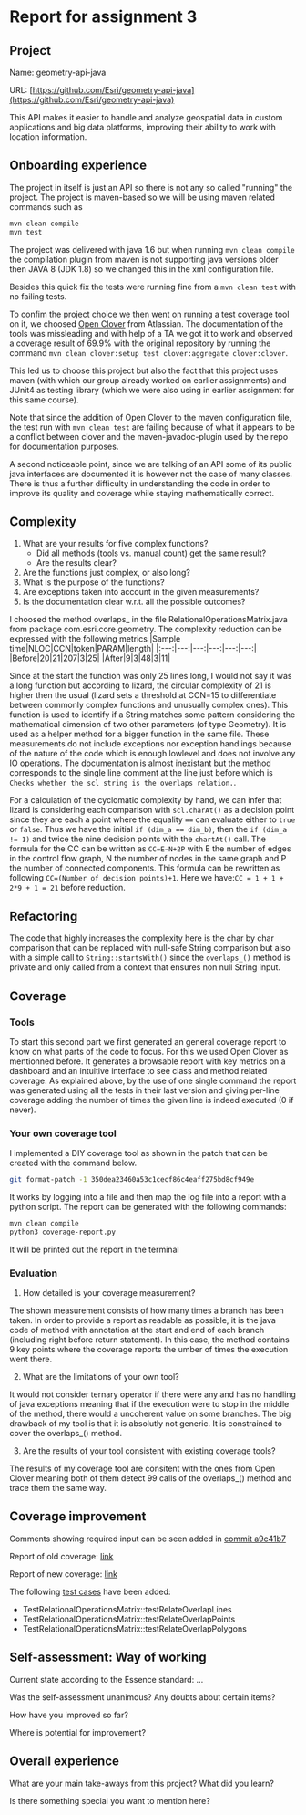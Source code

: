 # Report for assignment 3

## Project

Name: geometry-api-java

URL: [https://github.com/Esri/geometry-api-java](https://github.com/Esri/geometry-api-java)

This API makes it easier to handle and analyze geospatial data in custom applications and big data platforms, improving their ability to work with location information.

## Onboarding experience

The project in itself is just an API so there is not any so called "running" the project.
The project is maven-based so we will be using maven related commands such as
```bash
mvn clean compile
mvn test
```
The project was delivered with java 1.6 but when running `mvn clean compile` the compilation plugin from maven is not supporting java versions older then JAVA 8 (JDK 1.8) so we changed this in the xml configuration file.

Besides this quick fix the tests were running fine from a `mvn clean test` with no failing tests.

To confim the project choice we then went on running a test coverage tool on it, we choosed [Open Clover](https://openclover.org/) from Atlassian. The documentation of the tools was missleading and with help of a TA we got it to work and observed a coverage result of 69.9% with the original repository by running the command `mvn clean clover:setup test clover:aggregate clover:clover`.

This led us to choose this project but also the fact that this project uses maven (with which our group already worked on earlier assignments) and JUnit4 as testing library (which we were also using in earlier assignment for this same course).

Note that since the addition of Open Clover to the maven configuration file, the test run with `mvn clean test` are failing because of what it appears to be a conflict between clover and the maven-javadoc-plugin used by the repo for documentation purposes.

A second noticeable point, since we are talking of an API some of its public java interfaces are documented it is however not the case of many classes. There is thus a further difficulty in understanding the code in order to improve its quality and coverage while staying mathematically correct.

## Complexity

1. What are your results for five complex functions?
   * Did all methods (tools vs. manual count) get the same result?
   * Are the results clear?
2. Are the functions just complex, or also long?
3. What is the purpose of the functions?
4. Are exceptions taken into account in the given measurements?
5. Is the documentation clear w.r.t. all the possible outcomes?

I choosed the method overlaps_ in the file RelationalOperationsMatrix.java from package com.esri.core.geometry. The complexity reduction can be expressed with the following metrics
|Sample time|NLOC|CCN|token|PARAM|length|
|:---:|---:|---:|---:|---:|---:|
|Before|20|21|207|3|25|
|After|9|3|48|3|11|

Since at the start the function was only 25 lines long, I would not say it was a long function but according to lizard, the circular complexity of 21 is higher then the usual (lizard sets a threshold at CCN=15 to differentiate between commonly complex functions and unusually complex ones).
This function is used to identify if a String matches some pattern considering the mathematical dimension of two other parameters (of type Geometry). It is used as a helper method for a bigger function in the same file.
These measurements do not include exceptions nor exception handlings because of the nature of the code which is enough lowlevel and does not involve any IO operations.
The documentation is almost inexistant but the method corresponds to the single line comment at the line just before which is `Checks whether the scl string is the overlaps relation.`.

For a calculation of the cyclomatic complexity by hand, we can infer that lizard is considering each comparison with `scl.charAt()` as a decision point since they are each a point where the equality `==` can evaluate either to `true` or `false`.
Thus we have the initial `if (dim_a == dim_b)`, then the `if (dim_a != 1)` and twice the nine decision points with the `chartAt()` call. The formula for the CC can be written as `CC=E−N+2P` with E the number of edges in the control flow graph, N the number of nodes in the same graph and P the number of connected components. This formula can be rewritten as following `CC=(Number of decision points)+1`. Here we have:`CC = 1 + 1 + 2*9 + 1 = 21` before reduction.


## Refactoring

The code that highly increases the complexity here is the char by char comparison that can be replaced with null-safe String comparison but also with a simple call to `String::startsWith()` since the `overlaps_()` method is private and only called from a context that ensures non null String input.

## Coverage

### Tools

To start this second part we first generated an general coverage report to know on what parts of the code to focus. For this we used Open Clover as mentionned before. It generates a browsable report with key metrics on a dashboard and an intuitive interface to see class and method related coverage.
As explained above, by the use of one single command the report was generated using all the tests in their last version and giving per-line coverage adding the number of times the given line is indeed executed (0 if never).

### Your own coverage tool

I implemented a DIY coverage tool as shown in the patch that can be created with the command below.
```bash
git format-patch -1 350dea23460a53c1cecf86c4eaff275bd8cf949e
```
It works by logging into a file and then map the log file into a report with a python script.
The report can be generated with the following commands:
```bash
mvn clean compile
python3 coverage-report.py
```
It will be printed out the report in the terminal

### Evaluation

1. How detailed is your coverage measurement?

The shown measurement consists of how many times a branch has been taken.
In order to provide a report as readable as possible, it is the java code of method with annotation at the start and end of each branch (including right before return statement).
In this case, the method contains 9 key points where the coverage reports the umber of times the execution went there.

2. What are the limitations of your own tool?

It would not consider ternary operator if there were any and has no handling of java exceptions meaning that if the execution were to stop in the middle of the method, there would a uncoherent value on some branches.
The big drawback of my tool is that it is absolutly not generic. It is constrained to cover the overlaps_() method.

3. Are the results of your tool consistent with existing coverage tools?

The results of my coverage tool are consitent with the ones from Open Clover meaning both of them detect 99 calls of the overlaps_() method and trace them the same way.

## Coverage improvement

Comments showing required input can be seen added in [commit a9c41b7](https://github.com/DD2480-Group-27/geometry-api-java-coverage/commit/a9c41b787c8f34c52e7c8bfe04a04c445b79b925)

Report of old coverage: [link](https://github.com/DD2480-Group-27/geometry-api-java-coverage/blob/edgar/feat/coverage-overlaps_/coverage-before.txt)

Report of new coverage: [link](https://github.com/DD2480-Group-27/geometry-api-java-coverage/blob/edgar/feat/coverage-overlaps_/coverage-after.txt)

The following [test cases](https://github.com/DD2480-Group-27/geometry-api-java-coverage/blob/edgar/feat/coverage-overlaps_/src/test/java/com/esri/core/geometry/TestRelationalOperationsMatrix.java) have been added:
- TestRelationalOperationsMatrix::testRelateOverlapLines
- TestRelationalOperationsMatrix::testRelateOverlapPoints
- TestRelationalOperationsMatrix::testRelateOverlapPolygons


## Self-assessment: Way of working

Current state according to the Essence standard: ...

Was the self-assessment unanimous? Any doubts about certain items?

How have you improved so far?

Where is potential for improvement?

## Overall experience

What are your main take-aways from this project? What did you learn?

Is there something special you want to mention here?
